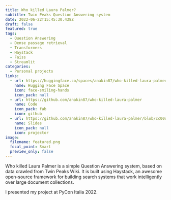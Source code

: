```yaml
---
title: Who killed Laura Palmer?
subtitle: Twin Peaks Question Answering system
date: 2022-06-22T15:45:30.438Z
draft: false
featured: true
tags:
  - Question Answering
  - Dense passage retrieval
  - Transformers
  - Haystack
  - Faiss
  - Streamlit
categories:
  - Personal projects
links:
  - url: https://huggingface.co/spaces/anakin87/who-killed-laura-palmer
    name: Hugging Face Space
    icon: face-smiling-hands
    icon_pack: null
  - url: https://github.com/anakin87/who-killed-laura-palmer
    name: Code
    icon_pack: fab
    icon: github
  - url: https://github.com/anakin87/who-killed-laura-palmer/blob/cc00d622398c482cc86c2e7937a56623c114b411/presentations/wklp_pycon.pdf
    name: Slides
    icon_pack: null
    icon: projector
image:
  filename: featured.png
  focal_point: Smart
  preview_only: false
---
```

Who killed Laura Palmer is a simple Question Answering system, based on data crawled from Twin Peaks Wiki. It is built using Haystack, an awesome open-source framework for building search systems that work intelligently over large document collections.

I presented my project at PyCon Italia 2022.